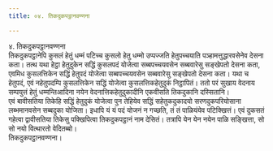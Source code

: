 ```yaml
---
title: ०४. तिकदुकपट्ठानवण्णना

---
```

४. तिकदुकपट्ठानवण्णना  
तिकदुकपट्ठानेपि कुसलं हेतुं धम्मं पटिच्च कुसलो हेतु धम्मो उप्पज्जति हेतुपच्चयाति पञ्हामत्तुद्धारवसेनेव देसना कता। तत्थ यथा हेट्ठा हेतुदुकेन सद्धिं कुसलपदं योजेत्वा सब्बपच्चयवसेन सब्बवारेसु सङ्खेपतो देसना कता, एवमिध कुसलत्तिकेन सद्धिं हेतुपदं योजेत्वा सब्बपच्चयवसेन सब्बवारेसु सङ्खेपतो देसना कता। यथा च हेतुपदं, एवं नहेतुपदम्पि कुसलत्तिकेन सद्धिं योजेत्वा कुसलत्तिकहेतुदुकं निट्ठापितं। ततो परं सुखाय वेदनाय सम्पयुत्तं हेतुं धम्मन्तिआदिना नयेन वेदनात्तिकहेतुदुकादीनि एकवीसति तिकदुकानि दस्सितानि।  
एवं बावीसतिया तिकेहि सद्धिं हेतुदुकं योजेत्वा पुन तेहियेव सद्धिं सहेतुकदुकादयो सरणदुकपरियोसाना लब्भमानवसेन सब्बदुका योजिता। इधापि यं यं पदं योजनं न गच्छति, तं तं पाळियंयेव पटिक्खित्तं। एवं दुकसतं गहेत्वा द्वावीसतिया तिकेसु पक्खिपित्वा तिकदुकपट्ठानं नाम देसितं। तत्रापि येन येन नयेन पाळि सङ्खित्ता, सो सो नयो वित्थारतो वेदितब्बो।  
तिकदुकपट्ठानवण्णना।  